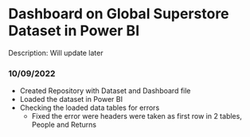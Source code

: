 # Dashboard on Global Superstore Dataset in Power BI

Description: Will update later

### 10/09/2022
- Created Repository with Dataset and Dashboard file
- Loaded the dataset in Power BI
- Checking the loaded data tables for errors
	- Fixed the error were headers were taken as first row in 2 tables, People and Returns
